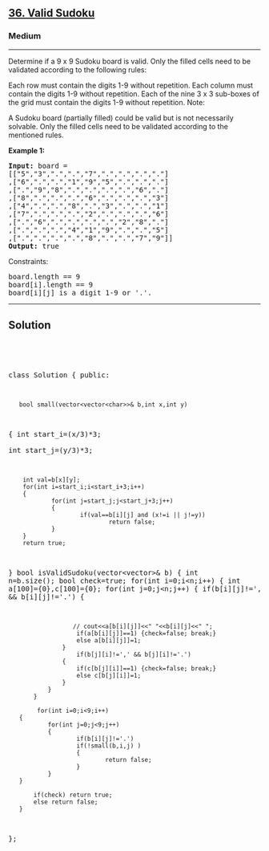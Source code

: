 
<h2><a href="https://leetcode.com/problems/valid-sudoku/description/">36. Valid Sudoku</a></h2>
<h3>Medium</h3>
<hr>
<div><p>
 Determine if a 9 x 9 Sudoku board is valid. Only the filled cells need to be validated according to the following rules:

Each row must contain the digits 1-9 without repetition.
Each column must contain the digits 1-9 without repetition.
Each of the nine 3 x 3 sub-boxes of the grid must contain the digits 1-9 without repetition.
Note:

A Sudoku board (partially filled) could be valid but is not necessarily solvable.
Only the filled cells need to be validated according to the mentioned rules.
 
</p>


<p><strong>Example 1:</strong></p>
<pre><strong>Input:</strong> board = 
[["5","3",".",".","7",".",".",".","."]
,["6",".",".","1","9","5",".",".","."]
,[".","9","8",".",".",".",".","6","."]
,["8",".",".",".","6",".",".",".","3"]
,["4",".",".","8",".","3",".",".","1"]
,["7",".",".",".","2",".",".",".","6"]
,[".","6",".",".",".",".","2","8","."]
,[".",".",".","4","1","9",".",".","5"]
,[".",".",".",".","8",".",".","7","9"]]
<strong>Output:</strong> true
</pre>

  

 

Constraints:
<pre>
board.length == 9
board[i].length == 9
board[i][j] is a digit 1-9 or '.'.
</pre>
<hr>
 <h2><strong><b>Solution</b></strong></h2>
 <br>
 <pre>
 
 class Solution {
   public:

       bool small(vector<vector<char>>& b,int x,int y)
   {
        int start_i=(x/3)*3;   
        int start_j=(y/3)*3;

        int val=b[x][y];
        for(int i=start_i;i<start_i+3;i++)
        {
                for(int j=start_j;j<start_j+3;j++)
                {
                        if(val==b[i][j] and (x!=i || j!=y))
                                return false;
                }
        }
        return true;
   }
       bool isValidSudoku(vector<vector<char>>& b) {
           int n=b.size(); bool check=true;
           for(int i=0;i<n;i++) 
           {   int a[100]={0},c[100]={0};
               for(int j=0;j<n;j++)
               {
                   if(b[i][j]!=',' && b[i][j]!='.')
                   {

                      // cout<<a[b[i][j]]<<" "<<b[i][j]<<" ";
                       if(a[b[i][j]]==1) {check=false; break;}
                       else a[b[i][j]]=1;
                   }
                       if(b[j][i]!=',' && b[j][i]!='.')
                   {
                       if(c[b[j][i]]==1) {check=false; break;}
                       else c[b[j][i]]=1;
                   }
               }
           }

            for(int i=0;i<9;i++)
       {
               for(int j=0;j<9;j++)
               {
                       if(b[i][j]!='.')
                       if(!small(b,i,j) )
                       {
                               return false;
                       }
               }
       }

           if(check) return true; 
           else return false;
       }
   };
          
 </pre>

